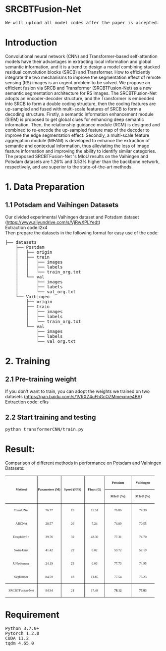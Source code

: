 # SRCBTFusion-Net
<pre>We will upload all model codes after the paper is accepted.</pre>
# Introduction
Convolutional neural network (CNN) and Transformer-based self-attention models have their advantages in extracting local information and global semantic information, and it is a trend to design a model combining stacked residual convolution blocks (SRCB) and Transformer. How to efficiently integrate the two mechanisms to improve the segmentation effect of remote sensing (RS) images is an urgent problem to be solved. We propose an efficient fusion via SRCB and Transformer (SRCBTFusion-Net) as a new semantic segmentation architecture for RS images. The SRCBTFusion-Net adopts an encoder-decoder structure, and the Transformer is embedded into SRCB to form a double coding structure, then the coding features are up-sampled and fused with multi-scale features of SRCB to form a decoding structure. Firstly, a semantic information enhancement module (SIEM) is proposed to get global clues for enhancing deep semantic information. Then, the relationship guidance module (RGM) is designed and combined to re-encode the up-sampled feature map of the decoder to improve the edge segmentation effect. Secondly, a multi-scale feature aggregation module (MFAM) is developed to enhance the extraction of semantic and contextual information, thus alleviating the loss of image feature information and improving the ability to identify similar categories. The proposed SRCBTFusion-Net 's MIoU results on  the Vaihingen and Potsdam datasets are 1.26% and 3.53% higher than the backbone network, respectively, and are superior to the state-of-the-art methods.
# 1. Data Preparation
## 1.1 Potsdam and Vaihingen Datasets 
Our divided experimental Vaihingen dataset and Potsdam dataset (https://www.aliyundrive.com/s/VjRwXPLYedt)<br>
Extraction code:l2x4<br>
Then prepare the datasets in the following format for easy use of the code:
<pre>├── datasets
    ├── Postdam
    │   ├── origin
    │   ├── train
    │   │   ├── images
    │   │   ├── labels
    │   │   └── train_org.txt
    │   └── val
    │       ├── images
    │       ├── labels
    │       └── val_org.txt
    └── Vaihingen
        ├── origin
        ├── train
        │   ├── images
        │   ├── labels
        │   └── train_org.txt
        └── val
            ├── images
            ├── labels
            └── val_org.txt
</pre>
# 2. Training
## 2.1 Pre-training weight
If you don't want to train, you can adopt the weights we trained on two datasets (https://pan.baidu.com/s/1VRXZ4uFhGcOZMmexmre4BA)<br>
Extraction code: cfks
## 2.2 Start training and testing
<pre>python transformerCNN/train.py</pre>
# Result:
Comparison of different methods in performance on Potsdam and Vaihingen Datasets:
<table class=MsoTableGrid border=1 cellspacing=0 cellpadding=0 width=482
 style='width:361.5pt;border-collapse:collapse;border:none;mso-border-alt:solid windowtext .5pt;
 mso-yfti-tbllook:1184;mso-padding-alt:0cm .3pt 0cm .3pt'>
 <tr style='mso-yfti-irow:0;mso-yfti-firstrow:yes;height:1.0pt'>
  <td width=104 rowspan=2 style='width:78.0pt;border-top:solid windowtext 1.0pt;
  border-left:none;border-bottom:double windowtext 1.5pt;border-right:solid windowtext 1.0pt;
  mso-border-top-alt:solid windowtext .5pt;mso-border-bottom-alt:double windowtext 1.5pt;
  mso-border-right-alt:solid windowtext .5pt;padding:0cm .3pt 0cm .3pt;
  height:1.0pt'>
  <p class=MsoNormal align=center style='text-align:center'><b><span
  lang=EN-US style='font-size:8.0pt;font-family:"Times New Roman",serif;
  mso-fareast-font-family:宋体;mso-font-kerning:0pt;mso-fareast-language:EN-US'>Method<o:p></o:p></span></b></p>
  </td>
  <td width=76 rowspan=2 style='width:2.0cm;border-top:solid windowtext 1.0pt;
  border-left:none;border-bottom:double windowtext 1.5pt;border-right:solid windowtext 1.0pt;
  mso-border-left-alt:solid windowtext .5pt;mso-border-alt:solid windowtext .5pt;
  mso-border-bottom-alt:double windowtext 1.5pt;padding:0cm .3pt 0cm .3pt;
  height:1.0pt'>
  <p class=MsoNormal align=center style='text-align:center'><b><span
  lang=EN-US style='font-size:8.0pt;font-family:"Times New Roman",serif;
  mso-fareast-font-family:宋体;mso-font-kerning:0pt;mso-fareast-language:EN-US'>Parameters
  (M)<o:p></o:p></span></b></p>
  </td>
  <td width=76 rowspan=2 style='width:2.0cm;border-top:solid windowtext 1.0pt;
  border-left:none;border-bottom:double windowtext 1.5pt;border-right:solid windowtext 1.0pt;
  mso-border-left-alt:solid windowtext .5pt;mso-border-alt:solid windowtext .5pt;
  mso-border-bottom-alt:double windowtext 1.5pt;padding:0cm .3pt 0cm .3pt;
  height:1.0pt'>
  <p class=MsoNormal align=center style='text-align:center'><b><span
  lang=EN-US style='font-size:8.0pt;font-family:"Times New Roman",serif;
  mso-fareast-font-family:宋体;mso-font-kerning:0pt;mso-fareast-language:EN-US'>Speed
  (FPS)<o:p></o:p></span></b></p>
  </td>
  <td width=66 rowspan=2 style='width:49.6pt;border-top:solid windowtext 1.0pt;
  border-left:none;border-bottom:double windowtext 1.5pt;border-right:solid windowtext 1.0pt;
  mso-border-left-alt:solid windowtext .5pt;mso-border-alt:solid windowtext .5pt;
  mso-border-bottom-alt:double windowtext 1.5pt;padding:0cm .3pt 0cm .3pt;
  height:1.0pt'>
  <p class=MsoNormal align=center style='text-align:center'><b><span
  lang=EN-US style='font-size:8.0pt;font-family:"Times New Roman",serif;
  mso-fareast-font-family:宋体;mso-font-kerning:0pt;mso-fareast-language:EN-US'>Flops
  (G)<o:p></o:p></span></b></p>
  </td>
  <td width=85 style='width:63.8pt;border-top:solid windowtext 1.0pt;
  border-left:none;border-bottom:solid windowtext 1.0pt;border-right:none;
  mso-border-left-alt:solid windowtext .5pt;mso-border-top-alt:solid windowtext .5pt;
  mso-border-left-alt:solid windowtext .5pt;mso-border-bottom-alt:solid windowtext .5pt;
  padding:0cm .3pt 0cm .3pt;height:1.0pt'>
  <p class=MsoNormal align=center style='text-align:center'><b><span
  lang=EN-US style='font-size:8.0pt;font-family:"Times New Roman",serif;
  mso-fareast-font-family:宋体;color:black;mso-themecolor:text1;mso-font-kerning:
  0pt;mso-fareast-language:EN-US'>Potsdam</span></b><b><span lang=EN-US
  style='font-size:8.0pt;font-family:"Times New Roman",serif;mso-fareast-font-family:
  宋体;mso-font-kerning:0pt;mso-fareast-language:EN-US'><o:p></o:p></span></b></p>
  </td>
  <td width=76 style='width:2.0cm;border:solid windowtext 1.0pt;border-right:
  none;mso-border-top-alt:solid windowtext .5pt;mso-border-left-alt:solid windowtext .5pt;
  mso-border-bottom-alt:solid windowtext .5pt;padding:0cm .3pt 0cm .3pt;
  height:1.0pt'>
  <p class=MsoNormal align=center style='text-align:center'><b><span
  lang=EN-US style='font-size:8.0pt;font-family:"Times New Roman",serif;
  mso-fareast-font-family:宋体;mso-font-kerning:0pt;mso-fareast-language:EN-US'>Vaihingen<o:p></o:p></span></b></p>
  </td>
 </tr>
 <tr style='mso-yfti-irow:1;height:1.0pt'>
  <td width=85 style='width:63.8pt;border-top:none;border-left:none;border-bottom:
  double windowtext 1.5pt;border-right:solid windowtext 1.0pt;mso-border-top-alt:
  solid windowtext .5pt;mso-border-left-alt:solid windowtext .5pt;mso-border-alt:
  solid windowtext .5pt;mso-border-bottom-alt:double windowtext 1.5pt;
  padding:0cm .3pt 0cm .3pt;height:1.0pt'>
  <p class=MsoNormal align=center style='text-align:center'><span class=SpellE><b><span
  lang=EN-US style='font-size:8.0pt;font-family:"Times New Roman",serif;
  mso-fareast-font-family:宋体;mso-font-kerning:0pt;mso-fareast-language:EN-US'>MIoU</span></b></span><b><span
  lang=EN-US style='font-size:8.0pt;font-family:"Times New Roman",serif;
  mso-fareast-font-family:宋体;mso-font-kerning:0pt;mso-fareast-language:EN-US'>
  (%)<o:p></o:p></span></b></p>
  </td>
  <td width=76 style='width:2.0cm;border:none;border-bottom:double windowtext 1.5pt;
  mso-border-top-alt:solid windowtext .5pt;mso-border-left-alt:solid windowtext .5pt;
  padding:0cm .3pt 0cm .3pt;height:1.0pt'>
  <p class=MsoNormal align=center style='text-align:center'><span class=SpellE><b><span
  lang=EN-US style='font-size:8.0pt;font-family:"Times New Roman",serif;
  mso-fareast-font-family:宋体;mso-font-kerning:0pt;mso-fareast-language:EN-US'>MIoU</span></b></span><b><span
  lang=EN-US style='font-size:8.0pt;font-family:"Times New Roman",serif;
  mso-fareast-font-family:宋体;mso-font-kerning:0pt;mso-fareast-language:EN-US'>
  (%)<o:p></o:p></span></b></p>
  </td>
 </tr>
 <tr style='mso-yfti-irow:2;height:1.0pt'>
  <td width=104 style='width:78.0pt;border:none;border-right:solid windowtext 1.0pt;
  mso-border-top-alt:double windowtext 1.5pt;mso-border-top-alt:double windowtext 1.5pt;
  mso-border-right-alt:solid windowtext .5pt;padding:0cm .3pt 0cm .3pt;
  height:1.0pt'>
  <p class=MsoNormal align=center style='text-align:center'><span class=SpellE><span
  lang=EN-US style='font-size:8.0pt;font-family:"Times New Roman",serif;
  mso-fareast-font-family:宋体;mso-font-kerning:0pt;mso-fareast-language:EN-US'>TransUNet</span></span><span
  lang=EN-US style='font-size:8.0pt;font-family:"Times New Roman",serif;
  mso-fareast-font-family:宋体;mso-font-kerning:0pt;mso-fareast-language:EN-US'><o:p></o:p></span></p>
  </td>
  <td width=76 style='width:2.0cm;border:none;border-right:solid windowtext 1.0pt;
  mso-border-top-alt:double windowtext 1.5pt;mso-border-left-alt:solid windowtext .5pt;
  mso-border-top-alt:double windowtext 1.5pt;mso-border-left-alt:solid windowtext .5pt;
  mso-border-right-alt:solid windowtext .5pt;padding:0cm .3pt 0cm .3pt;
  height:1.0pt'>
  <p class=MsoNormal align=center style='text-align:center'><span lang=EN-US
  style='font-size:8.0pt;font-family:"Times New Roman",serif;mso-fareast-font-family:
  宋体;mso-font-kerning:0pt;mso-fareast-language:EN-US'>76.77<o:p></o:p></span></p>
  </td>
  <td width=76 style='width:2.0cm;border:none;border-right:solid windowtext 1.0pt;
  mso-border-top-alt:double windowtext 1.5pt;mso-border-left-alt:solid windowtext .5pt;
  mso-border-top-alt:double windowtext 1.5pt;mso-border-left-alt:solid windowtext .5pt;
  mso-border-right-alt:solid windowtext .5pt;padding:0cm .3pt 0cm .3pt;
  height:1.0pt'>
  <p class=MsoNormal align=center style='text-align:center'><span lang=EN-US
  style='font-size:8.0pt;font-family:"Times New Roman",serif;mso-fareast-font-family:
  宋体;mso-font-kerning:0pt;mso-fareast-language:EN-US'>19<o:p></o:p></span></p>
  </td>
  <td width=66 style='width:49.6pt;border:none;border-right:solid windowtext 1.0pt;
  mso-border-top-alt:double windowtext 1.5pt;mso-border-left-alt:solid windowtext .5pt;
  mso-border-top-alt:double windowtext 1.5pt;mso-border-left-alt:solid windowtext .5pt;
  mso-border-right-alt:solid windowtext .5pt;padding:0cm .3pt 0cm .3pt;
  height:1.0pt'>
  <p class=MsoNormal align=center style='text-align:center'><span lang=EN-US
  style='font-size:8.0pt;font-family:"Times New Roman",serif;mso-fareast-font-family:
  宋体;mso-font-kerning:0pt;mso-fareast-language:EN-US'>15.51<o:p></o:p></span></p>
  </td>
  <td width=85 style='width:63.8pt;border:none;border-right:solid windowtext 1.0pt;
  mso-border-top-alt:double windowtext 1.5pt;mso-border-left-alt:solid windowtext .5pt;
  mso-border-top-alt:double windowtext 1.5pt;mso-border-left-alt:solid windowtext .5pt;
  mso-border-right-alt:solid windowtext .5pt;padding:0cm .3pt 0cm .3pt;
  height:1.0pt'>
  <p class=MsoNormal align=center style='text-align:center'><span lang=EN-US
  style='font-size:8.0pt;font-family:"Times New Roman",serif;mso-font-kerning:
  0pt;mso-fareast-language:EN-US'>76.86</span><span lang=EN-US
  style='font-size:8.0pt;font-family:"Times New Roman",serif;mso-fareast-font-family:
  宋体;mso-font-kerning:0pt;mso-fareast-language:EN-US'><o:p></o:p></span></p>
  </td>
  <td width=76 style='width:2.0cm;border:none;mso-border-top-alt:double windowtext 1.5pt;
  mso-border-left-alt:solid windowtext .5pt;padding:0cm .3pt 0cm .3pt;
  height:1.0pt'>
  <p class=MsoNormal align=center style='text-align:center'><span lang=EN-US
  style='font-size:8.0pt;font-family:"Times New Roman",serif;mso-fareast-font-family:
  宋体;mso-font-kerning:0pt;mso-fareast-language:EN-US'>74.30<o:p></o:p></span></p>
  </td>
 </tr>
 <tr style='mso-yfti-irow:3;height:1.0pt'>
  <td width=104 style='width:78.0pt;border:none;border-right:solid windowtext 1.0pt;
  mso-border-right-alt:solid windowtext .5pt;padding:0cm .3pt 0cm .3pt;
  height:1.0pt'>
  <p class=MsoNormal align=center style='text-align:center'><span class=SpellE><span
  lang=EN-US style='font-size:8.0pt;font-family:"Times New Roman",serif;
  mso-fareast-font-family:宋体;mso-font-kerning:0pt;mso-fareast-language:EN-US'>ABCNet</span></span><span
  lang=EN-US style='font-size:8.0pt;font-family:"Times New Roman",serif;
  mso-fareast-font-family:宋体;mso-font-kerning:0pt;mso-fareast-language:EN-US'><o:p></o:p></span></p>
  </td>
  <td width=76 style='width:2.0cm;border:none;border-right:solid windowtext 1.0pt;
  mso-border-left-alt:solid windowtext .5pt;mso-border-left-alt:solid windowtext .5pt;
  mso-border-right-alt:solid windowtext .5pt;padding:0cm .3pt 0cm .3pt;
  height:1.0pt'>
  <p class=MsoNormal align=center style='text-align:center'><span lang=EN-US
  style='font-size:8.0pt;font-family:"Times New Roman",serif;mso-fareast-font-family:
  宋体;mso-font-kerning:0pt;mso-fareast-language:EN-US'>28.57<o:p></o:p></span></p>
  </td>
  <td width=76 style='width:2.0cm;border:none;border-right:solid windowtext 1.0pt;
  mso-border-left-alt:solid windowtext .5pt;mso-border-left-alt:solid windowtext .5pt;
  mso-border-right-alt:solid windowtext .5pt;padding:0cm .3pt 0cm .3pt;
  height:1.0pt'>
  <p class=MsoNormal align=center style='text-align:center'><span lang=EN-US
  style='font-size:8.0pt;font-family:"Times New Roman",serif;mso-fareast-font-family:
  宋体;mso-font-kerning:0pt;mso-fareast-language:EN-US'>26<o:p></o:p></span></p>
  </td>
  <td width=66 style='width:49.6pt;border:none;border-right:solid windowtext 1.0pt;
  mso-border-left-alt:solid windowtext .5pt;mso-border-left-alt:solid windowtext .5pt;
  mso-border-right-alt:solid windowtext .5pt;padding:0cm .3pt 0cm .3pt;
  height:1.0pt'>
  <p class=MsoNormal align=center style='text-align:center'><span lang=EN-US
  style='font-size:8.0pt;font-family:"Times New Roman",serif;mso-fareast-font-family:
  宋体;mso-font-kerning:0pt;mso-fareast-language:EN-US'>7.24<o:p></o:p></span></p>
  </td>
  <td width=85 style='width:63.8pt;border:none;border-right:solid windowtext 1.0pt;
  mso-border-left-alt:solid windowtext .5pt;mso-border-left-alt:solid windowtext .5pt;
  mso-border-right-alt:solid windowtext .5pt;padding:0cm .3pt 0cm .3pt;
  height:1.0pt'>
  <p class=MsoNormal align=center style='text-align:center'><span lang=EN-US
  style='font-size:8.0pt;font-family:"Times New Roman",serif;mso-font-kerning:
  0pt;mso-fareast-language:EN-US'>74.89</span><span lang=EN-US
  style='font-size:8.0pt;font-family:"Times New Roman",serif;mso-fareast-font-family:
  宋体;mso-font-kerning:0pt;mso-fareast-language:EN-US'><o:p></o:p></span></p>
  </td>
  <td width=76 style='width:2.0cm;border:none;mso-border-left-alt:solid windowtext .5pt;
  padding:0cm .3pt 0cm .3pt;height:1.0pt'>
  <p class=MsoNormal align=center style='text-align:center'><span lang=EN-US
  style='font-size:8.0pt;font-family:"Times New Roman",serif;mso-fareast-font-family:
  宋体;mso-font-kerning:0pt;mso-fareast-language:EN-US'>70.55<o:p></o:p></span></p>
  </td>
 </tr>
 <tr style='mso-yfti-irow:4;height:1.0pt'>
  <td width=104 style='width:78.0pt;border:none;border-right:solid windowtext 1.0pt;
  mso-border-right-alt:solid windowtext .5pt;padding:0cm .3pt 0cm .3pt;
  height:1.0pt'>
  <p class=MsoNormal align=center style='text-align:center'><span lang=EN-US
  style='font-size:8.0pt;font-family:"Times New Roman",serif;mso-fareast-font-family:
  宋体;mso-font-kerning:0pt;mso-fareast-language:EN-US'>Deeplabv3+<o:p></o:p></span></p>
  </td>
  <td width=76 style='width:2.0cm;border:none;border-right:solid windowtext 1.0pt;
  mso-border-left-alt:solid windowtext .5pt;mso-border-left-alt:solid windowtext .5pt;
  mso-border-right-alt:solid windowtext .5pt;padding:0cm .3pt 0cm .3pt;
  height:1.0pt'>
  <p class=MsoNormal align=center style='text-align:center'><span lang=EN-US
  style='font-size:8.0pt;font-family:"Times New Roman",serif;mso-fareast-font-family:
  宋体;mso-font-kerning:0pt;mso-fareast-language:EN-US'>39.76<o:p></o:p></span></p>
  </td>
  <td width=76 style='width:2.0cm;border:none;border-right:solid windowtext 1.0pt;
  mso-border-left-alt:solid windowtext .5pt;mso-border-left-alt:solid windowtext .5pt;
  mso-border-right-alt:solid windowtext .5pt;padding:0cm .3pt 0cm .3pt;
  height:1.0pt'>
  <p class=MsoNormal align=center style='text-align:center'><span lang=EN-US
  style='font-size:8.0pt;font-family:"Times New Roman",serif;mso-fareast-font-family:
  宋体;mso-font-kerning:0pt;mso-fareast-language:EN-US'>32<o:p></o:p></span></p>
  </td>
  <td width=66 style='width:49.6pt;border:none;border-right:solid windowtext 1.0pt;
  mso-border-left-alt:solid windowtext .5pt;mso-border-left-alt:solid windowtext .5pt;
  mso-border-right-alt:solid windowtext .5pt;padding:0cm .3pt 0cm .3pt;
  height:1.0pt'>
  <p class=MsoNormal align=center style='text-align:center'><span lang=EN-US
  style='font-size:8.0pt;font-family:"Times New Roman",serif;mso-fareast-font-family:
  宋体;mso-font-kerning:0pt;mso-fareast-language:EN-US'>43.30<o:p></o:p></span></p>
  </td>
  <td width=85 style='width:63.8pt;border:none;border-right:solid windowtext 1.0pt;
  mso-border-left-alt:solid windowtext .5pt;mso-border-left-alt:solid windowtext .5pt;
  mso-border-right-alt:solid windowtext .5pt;padding:0cm .3pt 0cm .3pt;
  height:1.0pt'>
  <p class=MsoNormal align=center style='text-align:center'><span lang=EN-US
  style='font-size:8.0pt;font-family:"Times New Roman",serif;mso-font-kerning:
  0pt;mso-fareast-language:EN-US'>77.31</span><span lang=EN-US
  style='font-size:8.0pt;font-family:"Times New Roman",serif;mso-fareast-font-family:
  宋体;mso-font-kerning:0pt;mso-fareast-language:EN-US'><o:p></o:p></span></p>
  </td>
  <td width=76 style='width:2.0cm;border:none;mso-border-left-alt:solid windowtext .5pt;
  padding:0cm .3pt 0cm .3pt;height:1.0pt'>
  <p class=MsoNormal align=center style='text-align:center'><span lang=EN-US
  style='font-size:8.0pt;font-family:"Times New Roman",serif;mso-fareast-font-family:
  宋体;mso-font-kerning:0pt;mso-fareast-language:EN-US'>74.70<o:p></o:p></span></p>
  </td>
 </tr>
 <tr style='mso-yfti-irow:5;height:1.0pt'>
  <td width=104 style='width:78.0pt;border:none;border-right:solid windowtext 1.0pt;
  mso-border-right-alt:solid windowtext .5pt;padding:0cm .3pt 0cm .3pt;
  height:1.0pt'>
  <p class=MsoNormal align=center style='text-align:center'><span class=SpellE><span
  lang=EN-US style='font-size:8.0pt;font-family:"Times New Roman",serif;
  mso-fareast-font-family:宋体;mso-font-kerning:0pt;mso-fareast-language:EN-US'>Swin-<span
  style='color:black;mso-themecolor:text1'>Un</span>et</span></span><span
  lang=EN-US style='font-size:8.0pt;font-family:"Times New Roman",serif;
  mso-fareast-font-family:宋体;mso-font-kerning:0pt;mso-fareast-language:EN-US'><o:p></o:p></span></p>
  </td>
  <td width=76 style='width:2.0cm;border:none;border-right:solid windowtext 1.0pt;
  mso-border-left-alt:solid windowtext .5pt;mso-border-left-alt:solid windowtext .5pt;
  mso-border-right-alt:solid windowtext .5pt;padding:0cm .3pt 0cm .3pt;
  height:1.0pt'>
  <p class=MsoNormal align=center style='text-align:center'><span lang=EN-US
  style='font-size:8.0pt;font-family:"Times New Roman",serif;mso-fareast-font-family:
  宋体;mso-font-kerning:0pt;mso-fareast-language:EN-US'>41.42<o:p></o:p></span></p>
  </td>
  <td width=76 style='width:2.0cm;border:none;border-right:solid windowtext 1.0pt;
  mso-border-left-alt:solid windowtext .5pt;mso-border-left-alt:solid windowtext .5pt;
  mso-border-right-alt:solid windowtext .5pt;padding:0cm .3pt 0cm .3pt;
  height:1.0pt'>
  <p class=MsoNormal align=center style='text-align:center'><span lang=EN-US
  style='font-size:8.0pt;font-family:"Times New Roman",serif;mso-fareast-font-family:
  宋体;mso-font-kerning:0pt;mso-fareast-language:EN-US'>22<o:p></o:p></span></p>
  </td>
  <td width=66 style='width:49.6pt;border:none;border-right:solid windowtext 1.0pt;
  mso-border-left-alt:solid windowtext .5pt;mso-border-left-alt:solid windowtext .5pt;
  mso-border-right-alt:solid windowtext .5pt;padding:0cm .3pt 0cm .3pt;
  height:1.0pt'>
  <p class=MsoNormal align=center style='text-align:center'><span lang=EN-US
  style='font-size:8.0pt;font-family:"Times New Roman",serif;mso-fareast-font-family:
  宋体;mso-font-kerning:0pt;mso-fareast-language:EN-US'>0.02<o:p></o:p></span></p>
  </td>
  <td width=85 style='width:63.8pt;border:none;border-right:solid windowtext 1.0pt;
  mso-border-left-alt:solid windowtext .5pt;mso-border-left-alt:solid windowtext .5pt;
  mso-border-right-alt:solid windowtext .5pt;padding:0cm .3pt 0cm .3pt;
  height:1.0pt'>
  <p class=MsoNormal align=center style='text-align:center'><span lang=EN-US
  style='font-size:8.0pt;font-family:"Times New Roman",serif;mso-fareast-font-family:
  宋体;mso-font-kerning:0pt;mso-fareast-language:EN-US'>59.72<o:p></o:p></span></p>
  </td>
  <td width=76 style='width:2.0cm;border:none;mso-border-left-alt:solid windowtext .5pt;
  padding:0cm .3pt 0cm .3pt;height:1.0pt'>
  <p class=MsoNormal align=center style='text-align:center'><span lang=EN-US
  style='font-size:8.0pt;font-family:"Times New Roman",serif;mso-fareast-font-family:
  宋体;mso-font-kerning:0pt;mso-fareast-language:EN-US'>57.19<o:p></o:p></span></p>
  </td>
 </tr>
 <tr style='mso-yfti-irow:6;height:1.0pt'>
  <td width=104 style='width:78.0pt;border:none;border-right:solid windowtext 1.0pt;
  mso-border-right-alt:solid windowtext .5pt;padding:0cm .3pt 0cm .3pt;
  height:1.0pt'>
  <p class=MsoNormal align=center style='text-align:center'><span class=SpellE><span
  lang=EN-US style='font-size:8.0pt;font-family:"Times New Roman",serif;
  mso-fareast-font-family:宋体;mso-font-kerning:0pt;mso-fareast-language:EN-US'>UNetformer</span></span><span
  lang=EN-US style='font-size:8.0pt;font-family:"Times New Roman",serif;
  mso-fareast-font-family:宋体;mso-font-kerning:0pt;mso-fareast-language:EN-US'><o:p></o:p></span></p>
  </td>
  <td width=76 style='width:2.0cm;border:none;border-right:solid windowtext 1.0pt;
  mso-border-left-alt:solid windowtext .5pt;mso-border-left-alt:solid windowtext .5pt;
  mso-border-right-alt:solid windowtext .5pt;padding:0cm .3pt 0cm .3pt;
  height:1.0pt'>
  <p class=MsoNormal align=center style='text-align:center'><span lang=EN-US
  style='font-size:8.0pt;font-family:"Times New Roman",serif;mso-fareast-font-family:
  宋体;mso-font-kerning:0pt;mso-fareast-language:EN-US'>24.19<o:p></o:p></span></p>
  </td>
  <td width=76 style='width:2.0cm;border:none;border-right:solid windowtext 1.0pt;
  mso-border-left-alt:solid windowtext .5pt;mso-border-left-alt:solid windowtext .5pt;
  mso-border-right-alt:solid windowtext .5pt;padding:0cm .3pt 0cm .3pt;
  height:1.0pt'>
  <p class=MsoNormal align=center style='text-align:center'><span lang=EN-US
  style='font-size:8.0pt;font-family:"Times New Roman",serif;mso-fareast-font-family:
  宋体;mso-font-kerning:0pt;mso-fareast-language:EN-US'>23<o:p></o:p></span></p>
  </td>
  <td width=66 style='width:49.6pt;border:none;border-right:solid windowtext 1.0pt;
  mso-border-left-alt:solid windowtext .5pt;mso-border-left-alt:solid windowtext .5pt;
  mso-border-right-alt:solid windowtext .5pt;padding:0cm .3pt 0cm .3pt;
  height:1.0pt'>
  <p class=MsoNormal align=center style='text-align:center'><span lang=EN-US
  style='font-size:8.0pt;font-family:"Times New Roman",serif;mso-fareast-font-family:
  宋体;mso-font-kerning:0pt;mso-fareast-language:EN-US'>6.03<o:p></o:p></span></p>
  </td>
  <td width=85 style='width:63.8pt;border:none;border-right:solid windowtext 1.0pt;
  mso-border-left-alt:solid windowtext .5pt;mso-border-left-alt:solid windowtext .5pt;
  mso-border-right-alt:solid windowtext .5pt;padding:0cm .3pt 0cm .3pt;
  height:1.0pt'>
  <p class=MsoNormal align=center style='text-align:center'><span lang=EN-US
  style='font-size:8.0pt;font-family:"Times New Roman",serif;mso-fareast-font-family:
  宋体;mso-font-kerning:0pt;mso-fareast-language:EN-US'>77.73<o:p></o:p></span></p>
  </td>
  <td width=76 style='width:2.0cm;border:none;mso-border-left-alt:solid windowtext .5pt;
  padding:0cm .3pt 0cm .3pt;height:1.0pt'>
  <p class=MsoNormal align=center style='text-align:center'><span lang=EN-US
  style='font-size:8.0pt;font-family:"Times New Roman",serif;mso-fareast-font-family:
  宋体;mso-font-kerning:0pt;mso-fareast-language:EN-US'>74.95<o:p></o:p></span></p>
  </td>
 </tr>
 <tr style='mso-yfti-irow:7;height:1.0pt'>
  <td width=104 style='width:78.0pt;border-top:none;border-left:none;
  border-bottom:solid windowtext 1.0pt;border-right:solid windowtext 1.0pt;
  mso-border-bottom-alt:solid windowtext .5pt;mso-border-right-alt:solid windowtext .5pt;
  padding:0cm .3pt 0cm .3pt;height:1.0pt'>
  <p class=MsoNormal align=center style='text-align:center'><span class=SpellE><span
  lang=EN-US style='font-size:8.0pt;font-family:"Times New Roman",serif;
  mso-fareast-font-family:宋体;mso-font-kerning:0pt;mso-fareast-language:EN-US'>Segformer</span></span><span
  lang=EN-US style='font-size:8.0pt;font-family:"Times New Roman",serif;
  mso-fareast-font-family:宋体;mso-font-kerning:0pt;mso-fareast-language:EN-US'><o:p></o:p></span></p>
  </td>
  <td width=76 style='width:2.0cm;border-top:none;border-left:none;border-bottom:
  solid windowtext 1.0pt;border-right:solid windowtext 1.0pt;mso-border-left-alt:
  solid windowtext .5pt;mso-border-left-alt:solid windowtext .5pt;mso-border-bottom-alt:
  solid windowtext .5pt;mso-border-right-alt:solid windowtext .5pt;padding:
  0cm .3pt 0cm .3pt;height:1.0pt'>
  <p class=MsoNormal align=center style='text-align:center'><span lang=EN-US
  style='font-size:8.0pt;font-family:"Times New Roman",serif;mso-fareast-font-family:
  宋体;mso-font-kerning:0pt;mso-fareast-language:EN-US'>84.59<o:p></o:p></span></p>
  </td>
  <td width=76 style='width:2.0cm;border-top:none;border-left:none;border-bottom:
  solid windowtext 1.0pt;border-right:solid windowtext 1.0pt;mso-border-left-alt:
  solid windowtext .5pt;mso-border-left-alt:solid windowtext .5pt;mso-border-bottom-alt:
  solid windowtext .5pt;mso-border-right-alt:solid windowtext .5pt;padding:
  0cm .3pt 0cm .3pt;height:1.0pt'>
  <p class=MsoNormal align=center style='text-align:center'><span lang=EN-US
  style='font-size:8.0pt;font-family:"Times New Roman",serif;mso-fareast-font-family:
  宋体;mso-font-kerning:0pt;mso-fareast-language:EN-US'>18<o:p></o:p></span></p>
  </td>
  <td width=66 style='width:49.6pt;border-top:none;border-left:none;border-bottom:
  solid windowtext 1.0pt;border-right:solid windowtext 1.0pt;mso-border-left-alt:
  solid windowtext .5pt;mso-border-left-alt:solid windowtext .5pt;mso-border-bottom-alt:
  solid windowtext .5pt;mso-border-right-alt:solid windowtext .5pt;padding:
  0cm .3pt 0cm .3pt;height:1.0pt'>
  <p class=MsoNormal align=center style='text-align:center'><span lang=EN-US
  style='font-size:8.0pt;font-family:"Times New Roman",serif;mso-fareast-font-family:
  宋体;mso-font-kerning:0pt;mso-fareast-language:EN-US'>11.65<o:p></o:p></span></p>
  </td>
  <td width=85 style='width:63.8pt;border-top:none;border-left:none;border-bottom:
  solid windowtext 1.0pt;border-right:solid windowtext 1.0pt;mso-border-left-alt:
  solid windowtext .5pt;mso-border-left-alt:solid windowtext .5pt;mso-border-bottom-alt:
  solid windowtext .5pt;mso-border-right-alt:solid windowtext .5pt;padding:
  0cm .3pt 0cm .3pt;height:1.0pt'>
  <p class=MsoNormal align=center style='text-align:center'><span lang=EN-US
  style='font-size:8.0pt;font-family:"Times New Roman",serif;mso-fareast-font-family:
  宋体;mso-font-kerning:0pt;mso-fareast-language:EN-US'>77.54<o:p></o:p></span></p>
  </td>
  <td width=76 style='width:2.0cm;border:none;border-bottom:solid windowtext 1.0pt;
  mso-border-left-alt:solid windowtext .5pt;mso-border-left-alt:solid windowtext .5pt;
  mso-border-bottom-alt:solid windowtext .5pt;padding:0cm .3pt 0cm .3pt;
  height:1.0pt'>
  <p class=MsoNormal align=center style='text-align:center'><span lang=EN-US
  style='font-size:8.0pt;font-family:"Times New Roman",serif;mso-fareast-font-family:
  宋体;mso-font-kerning:0pt;mso-fareast-language:EN-US'>75.23<o:p></o:p></span></p>
  </td>
 </tr>
 <tr style='mso-yfti-irow:8;mso-yfti-lastrow:yes;height:5.65pt'>
  <td width=104 style='width:78.0pt;border-top:none;border-left:none;
  border-bottom:solid windowtext 1.0pt;border-right:solid windowtext 1.0pt;
  mso-border-top-alt:solid windowtext .5pt;mso-border-top-alt:solid windowtext .5pt;
  mso-border-bottom-alt:solid windowtext .5pt;mso-border-right-alt:solid windowtext .5pt;
  padding:0cm .3pt 0cm .3pt;height:5.65pt'>
  <p class=MsoNormal align=center style='text-align:center'><span class=SpellE><span
  lang=EN-US style='font-size:8.0pt;font-family:"Times New Roman",serif;
  mso-fareast-font-family:宋体;mso-font-kerning:0pt;mso-fareast-language:EN-US'>SRCBTFusion</span></span><span
  lang=EN-US style='font-size:8.0pt;font-family:"Times New Roman",serif;
  mso-fareast-font-family:宋体;mso-font-kerning:0pt;mso-fareast-language:EN-US'>-Net<o:p></o:p></span></p>
  </td>
  <td width=76 style='width:2.0cm;border-top:none;border-left:none;border-bottom:
  solid windowtext 1.0pt;border-right:solid windowtext 1.0pt;mso-border-top-alt:
  solid windowtext .5pt;mso-border-left-alt:solid windowtext .5pt;mso-border-alt:
  solid windowtext .5pt;padding:0cm .3pt 0cm .3pt;height:5.65pt'>
  <p class=MsoNormal align=center style='text-align:center'><span lang=EN-US
  style='font-size:8.0pt;font-family:"Times New Roman",serif;mso-fareast-font-family:
  宋体;mso-font-kerning:0pt;mso-fareast-language:EN-US'>84.94<o:p></o:p></span></p>
  </td>
  <td width=76 style='width:2.0cm;border-top:none;border-left:none;border-bottom:
  solid windowtext 1.0pt;border-right:solid windowtext 1.0pt;mso-border-top-alt:
  solid windowtext .5pt;mso-border-left-alt:solid windowtext .5pt;mso-border-alt:
  solid windowtext .5pt;padding:0cm .3pt 0cm .3pt;height:5.65pt'>
  <p class=MsoNormal align=center style='text-align:center'><span lang=EN-US
  style='font-size:8.0pt;font-family:"Times New Roman",serif;mso-fareast-font-family:
  宋体;mso-font-kerning:0pt;mso-fareast-language:EN-US'>21<o:p></o:p></span></p>
  </td>
  <td width=66 style='width:49.6pt;border-top:none;border-left:none;border-bottom:
  solid windowtext 1.0pt;border-right:solid windowtext 1.0pt;mso-border-top-alt:
  solid windowtext .5pt;mso-border-left-alt:solid windowtext .5pt;mso-border-alt:
  solid windowtext .5pt;padding:0cm .3pt 0cm .3pt;height:5.65pt'>
  <p class=MsoNormal align=center style='text-align:center'><span lang=EN-US
  style='font-size:8.0pt;font-family:"Times New Roman",serif;mso-fareast-font-family:
  宋体;mso-font-kerning:0pt;mso-fareast-language:EN-US'>17.48<o:p></o:p></span></p>
  </td>
  <td width=85 style='width:63.8pt;border-top:none;border-left:none;border-bottom:
  solid windowtext 1.0pt;border-right:solid windowtext 1.0pt;mso-border-top-alt:
  solid windowtext .5pt;mso-border-left-alt:solid windowtext .5pt;mso-border-alt:
  solid windowtext .5pt;padding:0cm .3pt 0cm .3pt;height:5.65pt'>
  <p class=MsoNormal align=center style='text-align:center'><b><span
  lang=EN-US style='font-size:8.0pt;font-family:"Times New Roman",serif;
  mso-font-kerning:0pt;mso-fareast-language:EN-US'>78.12</span></b><span
  lang=EN-US style='font-size:8.0pt;font-family:"Times New Roman",serif;
  mso-fareast-font-family:宋体;mso-font-kerning:0pt;mso-fareast-language:EN-US'><o:p></o:p></span></p>
  </td>
  <td width=76 style='width:2.0cm;border:none;border-bottom:solid windowtext 1.0pt;
  mso-border-top-alt:solid windowtext .5pt;mso-border-left-alt:solid windowtext .5pt;
  mso-border-top-alt:solid windowtext .5pt;mso-border-left-alt:solid windowtext .5pt;
  mso-border-bottom-alt:solid windowtext .5pt;padding:0cm .3pt 0cm .3pt;
  height:5.65pt'>
  <p class=MsoNormal align=center style='text-align:center'><b><span
  lang=EN-US style='font-size:8.0pt;font-family:"Times New Roman",serif;
  mso-fareast-font-family:宋体;mso-font-kerning:0pt;mso-fareast-language:EN-US'>77.83<o:p></o:p></span></b></p>
  </td>
 </tr>
</table>

# Requirement
<pre>Python 3.7.0+
Pytorch 1.2.0
CUDA 11.2
tqdm 4.65.0
</pre>
